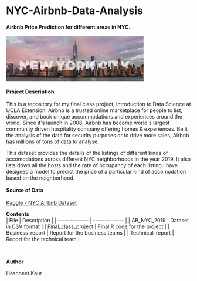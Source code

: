 # NYC-Airbnb-Data-Analysis
**Airbnb Price Prediction for different areas in NYC.**<br/>
<br/>
![NYCImage](https://github.com/hashneetk/NYC-Airbnb-Data-Analysis/blob/master/NYCImage.jpg)<br/><br/>
**Project Description**<br/><br/>
This is a repository for my final class project, Introduction to Data Science at UCLA Extension.
Airbnb is a trusted online marketplace for people to list, discover, and book unique accommodations and experiences around the world. Since it's launch in 2008, Airbnb has become world's largest community driven hospitality company offering homes & experiences. Be it the analysis of the data for security purposes or to drive more sales, Airbnb has millions of tons of data to analyse. 

This dataset provides the details of the listings of different kinds of accomodations across different NYC neighborhoods in the year 2019. It also lists down all the hosts and the rate of occupancy of each listing.I have designed a model to predict the price of a particular kind of accomodation based on the neighborhood.
<br/><br/>
**Source of Data**<br/><br/>
[Kaggle - NYC Airbnb Dataset](https://www.kaggle.com/dgomonov/new-york-city-airbnb-open-data/kernels)

**Contents**<br/>
|      File     | Description   |
| ------------- | ------------- |
| AB_NYC_2019   | Dataset in CSV format  |
| Final_class_project | Final R code for the project  |
| Business_report | Report for the business teams |
| Technical_report | Report for the technical team |

<br/> 

**Author**<br/>

Hashneet Kaur


